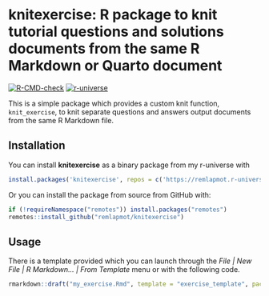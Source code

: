 # knitexercise: R package to knit tutorial questions and solutions documents from the same R Markdown or Quarto document

<!-- badges: start -->
[![R-CMD-check](https://github.com/remlapmot/knitexercise/actions/workflows/R-CMD-check.yaml/badge.svg)](https://github.com/remlapmot/knitexercise/actions/workflows/R-CMD-check.yaml)
[![r-universe](https://remlapmot.r-universe.dev/badges/knitexercise)](https://remlapmot.r-universe.dev/knitexercise)
<!-- badges: end -->

This is a simple package which provides a custom knit function, `knit_exercise`, to knit separate questions and answers output documents from the same R Markdown file.

## Installation

You can install **knitexercise** as a binary package from my r-universe with

``` r
install.packages('knitexercise', repos = c('https://remlapmot.r-universe.dev', 'https://cloud.r-project.org'))
```

Or you can install the package from source from GitHub with:

``` r
if (!requireNamespace("remotes")) install.packages("remotes")
remotes::install_github("remlapmot/knitexercise")
```

## Usage

There is a template provided which you can launch through the
*File | New File | R Markdown... | From Template* menu or with the following code.

``` r
rmarkdown::draft("my_exercise.Rmd", template = "exercise_template", package = "knitexercise")
```
